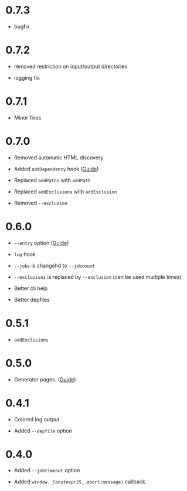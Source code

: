 # 0.7.3

* bugfix

# 0.7.2

* removed restriction on input/output directories

* logging fix

# 0.7.1

* Minor fixes

# 0.7.0

* Removed automatic HTML discovery

* Added `addDependency` hook ([Guide](https://fctorial.github.io/posts/constexprjs_dependency_resolution.html))

* Replaced `addPaths` with `addPath`
  
* Replaced `addExclusions` with `addExclusion`

* Removed `--exclusion`

# 0.6.0

* `--entry` option ([Guide](https://fctorial.github.io/posts/constexprjs_entry_points.html))

* `log` hook

* `--jobs` is changehd to `--jobcount`

* `--exclusions` is replaced by `--exclusion` (can be used multiple times)

* Better cli help

* Better depfiles

# 0.5.1

* `addExclusions`

# 0.5.0

* Generator pages. ([Guide](https://fctorial.github.io/posts/constexprjs_generator_pages.html))

# 0.4.1

* Colored log output

* Added `--depfile` option

# 0.4.0

* Added `--jobtimeout` option

* Added `window._ConstexprJS_.abort(message)` callback.
